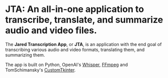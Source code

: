 # JTA:  An all-in-one application to transcribe, translate, and summarize audio and video files.
The **Jared Transcription App**, or **JTA**, is an application with the end goal of transcribing various audio and video formats, translating them, and summarizing them. 

The app is built on Python, OpenAI's [Whisper](https://github.com/openai/whisper), [FFmpeg](https://www.ffmpeg.org/) and TomSchimansky's [CustomTkinter](https://github.com/TomSchimansky/CustomTkinter).
